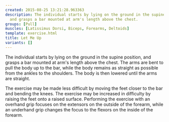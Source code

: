 ```yaml
---
created: 2015-08-25 13:21:28.963363
description: The individual starts by lying on the ground in the supine position,
  and grasps a bar mounted at arm's length above the chest.
groups: [Pull]
muscles: [Latissimus Dorsi, Biceps, Forearms, Deltoids]
template: exercise.html
title: Let Me Up
variants: []
---
```

The individual starts by lying on the ground in the supine position, and grasps a bar mounted at arm's length above the chest. The arms are bent to pull the body up to the bar, while the body remains as straight as possible from the ankles to the shoulders. The body is then lowered until the arms are straight.

The exercise may be made less difficult by moving the feet closer to the bar and bending the knees. The exercise may be increased in difficulty by raising the feet onto a raised surface. Performing the exercise with an overhand grip focuses on the extensors on the outside of the forearm, while an underhand grip changes the focus to the flexors on the inside of the forearm.